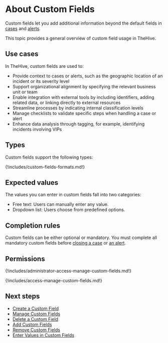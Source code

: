 # About Custom Fields

Custom fields let you add additional information beyond the default fields in [cases](../../user-guides/analyst-corner/cases/about-cases.md) and [alerts](../../user-guides/analyst-corner/alerts/about-alerts.md).

This topic provides a general overview of custom field usage in TheHive.

## Use cases

In TheHive, custom fields are used to:

* Provide context to cases or alerts, such as the geographic location of an incident or its severity level
* Support organizational alignment by specifying the relevant business unit or team
* Enable integration with external tools by including identifiers, adding related data, or linking directly to external resources
* Streamline processes by indicating internal classification levels
* Manage checklists to validate specific steps when handling a case or alert
* Enhance data analysis through tagging, for example, identifying incidents involving VIPs

## Types

Custom fields support the following types:

{!includes/custom-fields-formats.md!}

## Expected values

The values you can enter in custom fields fall into two categories:

* Free text: Users can manually enter any value.
* Dropdown list: Users choose from predefined options.

## Completion rules

Custom fields can be either optional or mandatory. You must complete all mandatory custom fields before [closing a case](../../user-guides/analyst-corner/cases/close-a-case.md) or [an alert](../../user-guides/analyst-corner/alerts/close-an-alert.md).

## Permissions

{!includes/administrator-access-manage-custom-fields.md!}

{!includes/access-manage-custom-fields.md!}

<h2>Next steps</h2>

* [Create a Custom Field](create-a-custom-field.md)
* [Manage Custom Fields](manage-a-custom-field.md)
* [Delete a Custom Field](delete-a-custom-field.md)
* [Add Custom Fields](../../user-guides/analyst-corner/cases/custom-fields/add-custom-fields.md)
* [Remove Custom Fields](../../user-guides/analyst-corner/cases/custom-fields/remove-custom-fields.md)
* [Enter Values in Custom Fields](../../user-guides/analyst-corner/cases/custom-fields/enter-values-in-custom-fields.md)